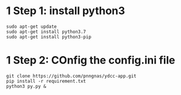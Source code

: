 # 1 Step 1: install python3
```
sudo apt-get update
sudo apt-get install python3.7
sudo apt-get install python3-pip
```
# 1 Step 2: COnfig the config.ini file

```
git clone https://github.com/pnngnas/ydcc-app.git
pip install -r requirement.txt
python3 py.py &
```
